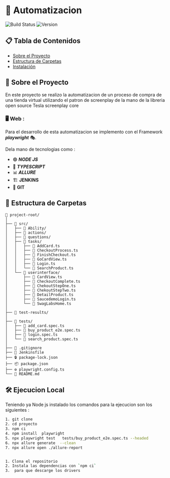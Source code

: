 
# 🤖 Automatizacion 

![Build Status](https://img.shields.io/badge/build-passing-brightgreen)
![Version](https://img.shields.io/badge/version-1.0.0-blue)


## 📋 Tabla de Contenidos
- [Sobre el Proyecto](#sobre-el-proyecto)
- [Estructura de Carpetas](#estructura-de-carpetas)
- [Instalación](#instalación)


## 📄 Sobre el Proyecto
En este proyecto se realizo la automatizacion de un proceso de compra de una tienda virtual utilizando el patron de screenplay de la mano de la libreria open source
Tesla screenplay core 

### 🖥️ Web :

Para el desarrollo de esta automatizacion se implemento con el Framework 
 ***playwright*** 🎭.

Dela mano de tecnologias como :

- 🟢 ***NODE JS***
- 🔷 ***TYPESCRIPT***
- 📊 ***ALLURE***
- 🏗️ **JENKINS**
- 🌿 **GIT**

## 📁 Estructura de Carpetas
```
📁 project-root/
│
├── 📁 src/
│   ├── 📁 Ability/
│   ├── 📁 actions/
│   ├── 📁 questions/
│   ├── 📁 tasks/
│   │   ├── 📜 AddCard.ts
│   │   ├── 📜 CheckoutProcess.ts
│   │   ├── 📜 FinishCheckout.ts
│   │   ├── 📜 GoCardView.ts
│   │   ├── 📜 Login.ts
│   │   └── 📜 SearchProduct.ts
│   └── 📁 userinterface/
│       ├── 📜 CardView.ts
│       ├── 📜 CheckoutComplete.ts
│       ├── 📜 ChekoutStepOne.ts
│       ├── 📜 ChekoutStepTwo.ts
│       ├── 📜 DetailProduct.ts
│       ├── 📜 SaucedemoLogin.ts
│       └── 📜 SwagLabsHome.ts
│
├── 📁 test-results/
│
├── 📁 tests/
│   ├── 🧪 add_card.spec.ts
│   ├── 🧪 buy_product_e2e.spec.ts
│   ├── 🧪 login.spec.ts
│   └── 🧪 search_product.spec.ts
│
├── 📄 .gitignore
├── 🔧 Jenkinsfile
├── 🔒 package-lock.json
├── 📦 package.json
├── ⚙️ playwright.config.ts
└── 📘 README.md

```
## 🛠️ Ejecucion Local

Teniendo ya Node js instalado los comandos para la ejecucion son los siguientes :

```bash
1. git clone 
2. cd proyecto
3. npm ci 
4. npm install  playwright 
5. npx playwright test   tests/buy_product_e2e.spec.ts --headed  
6. npx allure generate  --clean
7. npx allure open ./allure-report


1. Clona el repositorio
2. Instala las dependencias con `npm ci`
3.  para que descarge los drivers

```

